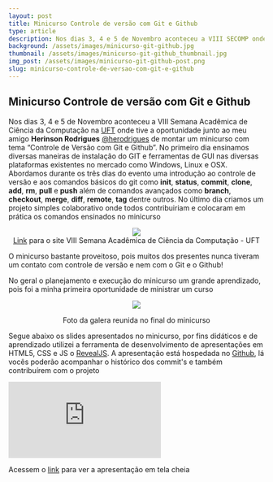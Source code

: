 ```yaml
---
layout: post
title: Minicurso Controle de versão com Git e Github
type: article
description: Nos dias 3, 4 e 5 de Novembro aconteceu a VIII SECOMP onde tive a oportunidade junto ao meu amigo @herodrigues de montar um minicurso com tema Controle de Versão com Git e Github.
background: /assets/images/minicurso-git-github.jpg
thumbnail: /assets/images/minicurso-git-github_thumbnail.jpg
img_post: /assets/images/minicurso-git-github-post.png
slug: minicurso-controle-de-versao-com-git-e-github
---
```


Minicurso Controle de versão com Git e Github
------

Nos dias 3, 4 e 5 de Novembro aconteceu a VIII Semana Acadêmica de Ciência da Computação na [UFT](http://www.uft.edu.br) onde tive a oportunidade junto ao meu amigo <b>Herinson Rodrigues</b> [@herodrigues](https://www.github.com.br/herodrigues) de montar um minicurso com tema “Controle de Versão com Git e Github”.
No primeiro dia ensinamos diversas maneiras de instalação do GIT e ferramentas de GUI nas diversas plataformas existentes no mercado como Windows, Linux e OSX.
Abordamos durante os três dias do evento uma introdução ao controle de versão e aos comandos básicos do git como <b>init</b>, <b>status</b>, <b>commit</b>, <b>clone</b>, <b>add</b>, <b>rm</b>, <b>pull</b> e <b>push</b> além de comandos avançados como <b>branch</b>, <b>checkout</b>, <b>merge</b>, <b>diff</b>, <b>remote</b>, <b>tag</b> dentre outros.
No último dia criamos um projeto simples colaborativo onde todos contribuiriam e colocaram em prática os comandos ensinados no minicurso <i class="em em-grimacing"></i>

<p align="center">
  <img src="http://viniciusaires.me/secompuft/img/secomp_logo_decription.png" style="max-width: 100%;"/><br>
  <a href="http://viniciusaires.me/secompuft" target="_blank">Link</a> para o site VIII Semana Acadêmica de Ciência da Computação - UFT
</p>

O minicurso bastante proveitoso, pois muitos dos presentes nunca tiveram um contato com controle de versão e nem com o Git e o Github!

No geral o planejamento e execução do minicurso um grande aprendizado, pois foi a minha primeira oportunidade de ministrar um curso <i class="em em-sunglasses"></i>

<p align="center"><img src="{{ site.baseurl }}/assets/images/git-github-photo.jpg" style="max-width: 100%;"/></p>
<p align="center">Foto da galera reunida no final do minicurso <i class="em em-full_moon_with_face"></i></p>

Segue abaixo os slides apresentados no minicurso, por fins didáticos e de aprendizado utilizei a ferramenta de desenvolvimento de apresentações em HTML5, CSS e JS o [RevealJS](http://lab.hakim.se/reveal-js/). A apresentação está hospedada no [Github](https://github.com/viniciusaires7/minicurso-controle-de-versao-com-git-github), lá vocês poderão acompanhar o histórico dos commit's e também contribuírem com o projeto <i class="em em---1"></i>

<div class="myIframe">
  <iframe src="http://viniciusaires.me/controle-de-versao-com-git-github-conceitos-basicos" frameborder="0" allowfullscreen></iframe>
</div>

Acessem o <a href="http://viniciusaires.me/minicurso-controle-de-versao-com-git-github" target="_blank">link</a> para ver a apresentação em tela cheia <i class="em em-smile"></i>

